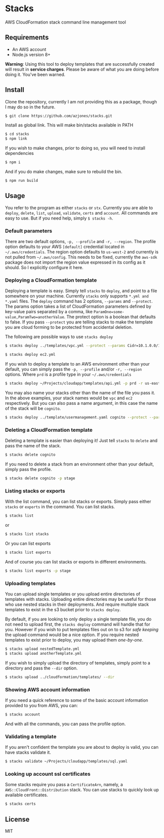 # Stacks

AWS CloudFormation stack command line management tool

## Requirements

* An AWS account
* Node.js version 8+

**Warning**: Using this tool to deploy templates that are successfully created will result in **service charges**. Please be aware of what you are doing before doing it. You've been warned.

## Install

Clone the repository, currently I am not providing this as a package, though I may do so in the future.

```bash
$ git clone https://github.com/azjones/stacks.git
```

Install as global link. This will make bin/stacks available in PATH

```bash
$ cd stacks
$ npm link
```

If you wish to make changes, prior to doing so, you will need to install dependencies

```bash
$ npm i
```

And if you do make changes, make sure to rebuild the bin.

```bash
$ npm run build
```

## Usage

You refer to the program as either `stacks` or `stx`. Currently you are able to `deploy`, `delete`, `list`, `upload`, `validate`, `certs` and `account`. All commands are easy to use. But if you need help, simply `$ stacks -h`.

### Default parameters

There are two default options, `-p, --profile` and `-r, --region`. The profile option defaults to your AWS `[default]` credential located in `~/.aws/credentials`. The region option defaults to `us-west-2` and currently is not pulled from `~/.aws/config`. This needs to be fixed, currently the `aws-sdk` package does not import the region value expressed in its config as it should. So I explicitly configure it here.

### Deploying a CloudFormation template

Deploying a template is easy. Simply tell `stacks` to `deploy`, and point to a file somewhere on your machine. Currently `stacks` only supports `*.yml and *.yaml` files. The `deploy` command has 2 options, `--params` and `--protect`. The params option takes a list of CloudFormation parameters defined by key-value pairs separated by a comma, like `ParamOne=some-value,ParamTwo=anotherValue`. The protect option is a boolean that defaults to false. If you pass `--protect` you are telling stacks to make the template you are cloud forming to be protected from accidental deletion.

The following are possible ways to use `stacks deploy`

```bash
$ stacks deploy ../templates/vpc.yml --protect --params Cidr=10.1.0.0/16
```

```bash
$ stacks deploy ec2.yml
```

If you wish to deploy a template to an AWS environment other than your default, you can simply pass the `-p, --profile` and/or `-r, --region` options. Where `prd` is a profile type in your `~/.aws/credentials`

```bash
$ stacks deploy ~/Projects/cloudapp/templates/api.yml -p prd -r us-east-1
```

You may also name your stacks other than the name of the file you pass it. In the above examples, your stack names would be `vpc` and `ec2` respectively. But you can also pass a name argument, in this case the name of the stack will be `cognito`.

```bash
$ stacks deploy ../template/usermanagement.yaml cognito --protect --params AuthName=test -p stage
```

### Deleting a CloudFormation template

Deleting a template is easier than deploying it! Just tell `stacks` to `delete` and pass the name of the stack.

```bash
$ stacks delete cognito
```

If you need to delete a stack from an environment other than your default, simply pass the profile.

```bash
$ stacks delete cognito -p stage
```

### Listing stacks or exports

With the list command, you can list stacks or exports. Simply pass either `stacks` or `exports` in the command. You can list stacks.

```bash
$ stacks list
```

or

```bash
$ stacks list stacks
```

Or you can list exports

```bash
$ stacks list exports
```

And of course you can list stacks or exports in different environments.

```bash
$ stacks list exports -p stage
```

### Uploading templates

You can upload single templates or you upload entire directories of templates with stacks. Uploading entire directories may be useful for those who use nested stacks in their deployments. And require multiple stack templates to exist in the s3 bucket prior to `stacks deploy`.

By default, if you are looking to only deploy a single template file, you do not need to upload first, the `stacks deploy` command will handle that for you. However if you wish to put templates files out on to s3 for _safe keeping_ the upload command would be a nice option. If you require nested templates to exist prior to deploy, you may upload them _one-by-one_.

```bash
$ stacks upload nestedTemplate.yml
$ stacks upload anotherTemplate.yml
```

If you wish to simply upload the directory of templates, simply point to a directory and pass the `--dir` option.

```bash
$ stacks upload ../cloudformation/templates/ --dir
```

### Showing AWS account information

If you need a quick reference to some of the basic account information provided to you from AWS, you can:

```bash
$ stacks account
```

And with all the commands, you can pass the profile option.

### Validating a template

If you aren't confident the template you are about to deploy is valid, you can have stacks validate it.

```bash
$ stacks validate ~/Projects/cloudapp/templates/sql.yaml
```

### Looking up account ssl certificates

Some stacks require you pass a `CertificateArn`, namely, a `AWS::CloudFront::Distribution` stack. You can use stacks to quickly look up available certificates.

```bash
$ stacks certs
```

## License

MIT
